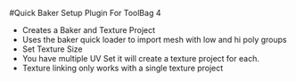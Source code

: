#Quick Baker Setup Plugin For ToolBag 4

- Creates a Baker and Texture Project
- Uses the baker quick loader to import mesh with low and hi poly groups
- Set Texture Size
- You have multiple UV Set it will create a texture project for each.
- Texture linking only works with a single texture project
